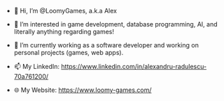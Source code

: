 - 👋 Hi, I’m @LoomyGames, a.k.a Alex 

- 👀 I’m interested in game development, database programming, AI, and literally anything regarding games! 

- 🌱 I’m currently working as a software developer and working on personal projects (games, web apps).

- 📫 My LinkedIn:  https://www.linkedin.com/in/alexandru-radulescu-70a761200/

- 🌐 My Website: https://www.loomy-games.com/
